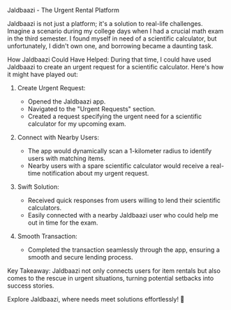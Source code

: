 Jaldbaazi - The Urgent Rental Platform

Jaldbaazi is not just a platform; it's a solution to real-life challenges. 
Imagine a scenario during my college days when I had a crucial math exam in the third semester. 
I found myself in need of a scientific calculator, but unfortunately, I didn't own one, and borrowing became a daunting task.

How Jaldbaazi Could Have Helped:
During that time, I could have used Jaldbaazi to create an urgent request for a scientific calculator. Here's how it might have played out:

1. Create Urgent Request:
   - Opened the Jaldbaazi app.
   - Navigated to the "Urgent Requests" section.
   - Created a request specifying the urgent need for a scientific calculator for my upcoming exam.

2. Connect with Nearby Users:
   - The app would dynamically scan a 1-kilometer radius to identify users with matching items.
   - Nearby users with a spare scientific calculator would receive a real-time notification about my urgent request.

3. Swift Solution:
   - Received quick responses from users willing to lend their scientific calculators.
   - Easily connected with a nearby Jaldbaazi user who could help me out in time for the exam.

4. Smooth Transaction:
   - Completed the transaction seamlessly through the app, ensuring a smooth and secure lending process.

Key Takeaway:
Jaldbaazi not only connects users for item rentals but also comes to the rescue in urgent situations, turning potential setbacks into success stories.

Explore Jaldbaazi, where needs meet solutions effortlessly! 🚀
